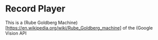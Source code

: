# Record Player

This is a (Rube Goldberg Machine)[https://en.wikipedia.org/wiki/Rube_Goldberg_machine] of the (Google Vision API 